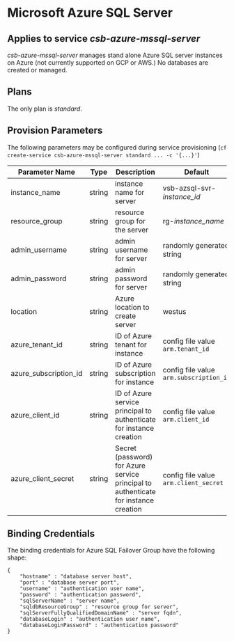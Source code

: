 # Microsoft Azure SQL Server

## Applies to service *csb-azure-mssql-server*

*csb-azure-mssql-server* manages stand alone Azure SQL server instances on Azure (not currently supported on GCP or AWS.) No databases are created or managed.

## Plans

The only plan is *standard*.

## Provision Parameters
 
 The following parameters may be configured during service provisioning (`cf create-service csb-azure-mssql-server standard ... -c '{...}'`)

| Parameter Name | Type | Description | Default |
|----------------|------|-------------|---------|
| instance_name | string | instance name for server | vsb-azsql-svr-*instance_id* |
| resource_group | string | resource group for the server | rg-*instance_name* |
| admin_username | string | admin username for server | randomly generated string |
| admin_password | string | admin password for server | randomly generated string |
| location | string | Azure location to create server | westus |
| azure_tenant_id | string | ID of Azure tenant for instance | config file value `arm.tenant_id` |
| azure_subscription_id | string | ID of Azure subscription for instance | config file value `arm.subscription_id` |
| azure_client_id | string | ID of Azure service principal to authenticate for instance creation | config file value `arm.client_id` |
| azure_client_secret | string | Secret (password) for Azure service principal to authenticate for instance creation | config file value `arm.client_secret` |

## Binding Credentials

The binding credentials for Azure SQL Failover Group have the following shape:

```
{
    "hostname" : "database server host",
    "port" : "database server port",
    "username" : "authentication user name",
    "password" : "authentication password",
    "sqlServerName" : "server name",
    "sqldbResourceGroup" : "resource group for server",
    "sqlServerFullyQualifiedDomainName" : "server fqdn",
    "databaseLogin" : "authentication user name",
    "databaseLoginPassword" : "authentication password"
}
```